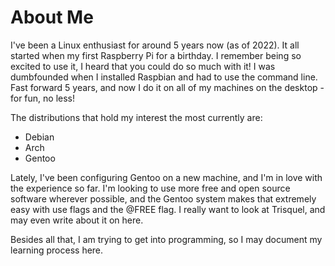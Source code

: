 # About Me
I've been a Linux enthusiast for around 5 years now (as of 2022). It all started when my first Raspberry Pi for a birthday. I remember being so excited to use it, I heard that you could do so much with it! I was dumbfounded when I installed Raspbian and had to use the command line. Fast forward 5 years, and now I do it on all of my machines on the desktop - for fun, no less!

The distributions that hold my interest the most currently are:

- Debian
- Arch
- Gentoo

Lately, I've been configuring Gentoo on a new machine, and I'm in love with the experience so far. I'm looking to use more free and open source software wherever possible, and the Gentoo system makes that extremely easy with use flags and the @FREE flag. I really want to look at Trisquel, and may even write about it on here. 

Besides all that, I am trying to get into programming, so I may document my learning process here.
